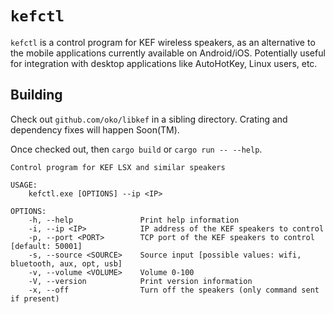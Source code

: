 # `kefctl`

`kefctl` is a control program for KEF wireless speakers, as an alternative to the mobile applications currently available on Android/iOS. Potentially useful for integration with desktop applications like AutoHotKey, Linux users, etc.

## Building

Check out `github.com/oko/libkef` in a sibling directory. Crating and dependency fixes will happen Soon(TM).

Once checked out, then `cargo build` or `cargo run -- --help`.

```
Control program for KEF LSX and similar speakers

USAGE:
    kefctl.exe [OPTIONS] --ip <IP>

OPTIONS:
    -h, --help               Print help information
    -i, --ip <IP>            IP address of the KEF speakers to control
    -p, --port <PORT>        TCP port of the KEF speakers to control [default: 50001]
    -s, --source <SOURCE>    Source input [possible values: wifi, bluetooth, aux, opt, usb]
    -v, --volume <VOLUME>    Volume 0-100
    -V, --version            Print version information
    -x, --off                Turn off the speakers (only command sent if present)
```